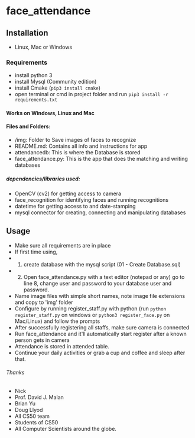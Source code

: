 # face_attendance

## Installation
  * Linux, Mac or Windows

### Requirements
  * install python 3
  * install Mysql (Community edition)
  * install Cmake (`pip3 install cmake`)
  * open terminal or cmd in project folder and run `pip3 install -r requirements.txt`

#### Works on Windows, Linux and Mac

#### Files and Folders: 
  * /img: Folder to Save images of faces to recognize
  * README.md: Contains all info and instructions for app
  * attendancedb: This is where the Database is stored
  * face_attendance.py: This is the app that does the matching and writing databases
##### dependencies/libraries used:
   * OpenCV (cv2) for getting access to camera
   * face_recognition for identifying faces and running recognitions
   * datetime for getting access to and date-stamping
   * mysql connector for creating, connecting and manipulating databases
## Usage
   * Make sure all requirements are in place
   * If first time using, 
   * 1. create database with the mysql script (01 - Create Database.sql)
   * 2. Open face_attendance.py with a text editor (notepad or any) go to line 8, change user and password to your database user and password. 
   * Name image files with simple short names, note image file extensions and copy to 'img' folder
   * Configure by running register_staff.py with python (run `python register_staff.py` on windows or `python3 register_face.py` on Mac/Linux) and follow the prompts
   * After successfully registering all staffs, make sure camera is connected
   * Run face_attendance and it'll automatically start register after a known person gets in camera
   * Attendance is stored in attended table.
   * Continue your daily activities or grab a cup and coffee and sleep after that.
###### Thanks
   * Nick
   * Prof. David J. Malan
   * Brian Yu
   * Doug Llyod
   * All CS50 team
   * Students of CS50
   * All Computer Scientists around the globe.
